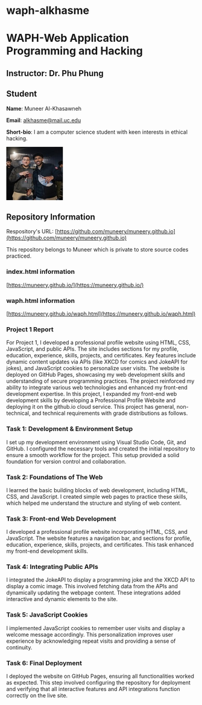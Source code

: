 # waph-alkhasme
# WAPH-Web Application Programming and Hacking
 
## Instructor: Dr. Phu Phung
 
## Student
 
**Name**: Muneer Al-Khasawneh
 
**Email**: alkhasme@mail.uc.edu
 
**Short-bio**: I am a computer science student with keen interests in ethical hacking.
 
![Muneer's headshot](headshot.jpg)
 
## Repository Information
 
Respository's URL: [https://github.com/muneery/muneery.github.io](https://github.com/muneery/muneery.github.io)
 
This repository belongs to Muneer which is private to store source codes practiced.

### index.html information

[https://muneery.github.io/](https://muneery.github.io/)

### waph.html information

[https://muneery.github.io/waph.html](https://muneery.github.io/waph.html)
 
 
### Project 1 Report

For Project 1, I developed a professional profile website using HTML, CSS, JavaScript, and public APIs. The site includes sections for my profile, education, experience, skills, projects, and certificates. Key features include dynamic content updates via APIs (like XKCD for comics and JokeAPI for jokes), and JavaScript cookies to personalize user visits. The website is deployed on GitHub Pages, showcasing my web development skills and understanding of secure programming practices. The project reinforced my ability to integrate various web technologies and enhanced my front-end development expertise.
In this project, I expanded my front-end web development skills by developing a Professional Profile Website and deploying it on the github.io cloud service. This project has general, non-technical, and technical requirements with grade distributions as follows.

### Task 1: Development & Environment Setup
I set up my development environment using Visual Studio Code, Git, and GitHub. I configured the necessary tools and created the initial repository to ensure a smooth workflow for the project. This setup provided a solid foundation for version control and collaboration.

### Task 2: Foundations of The Web
I learned the basic building blocks of web development, including HTML, CSS, and JavaScript. I created simple web pages to practice these skills, which helped me understand the structure and styling of web content.

### Task 3: Front-end Web Development
I developed a professional profile website incorporating HTML, CSS, and JavaScript. The website features a navigation bar, and sections for profile, education, experience, skills, projects, and certificates. This task enhanced my front-end development skills.

### Task 4: Integrating Public APIs
I integrated the JokeAPI to display a programming joke and the XKCD API to display a comic image. This involved fetching data from the APIs and dynamically updating the webpage content. These integrations added interactive and dynamic elements to the site.

### Task 5: JavaScript Cookies
I implemented JavaScript cookies to remember user visits and display a welcome message accordingly. This personalization improves user experience by acknowledging repeat visits and providing a sense of continuity.

### Task 6: Final Deployment
I deployed the website on GitHub Pages, ensuring all functionalities worked as expected. This step involved configuring the repository for deployment and verifying that all interactive features and API integrations function correctly on the live site.











